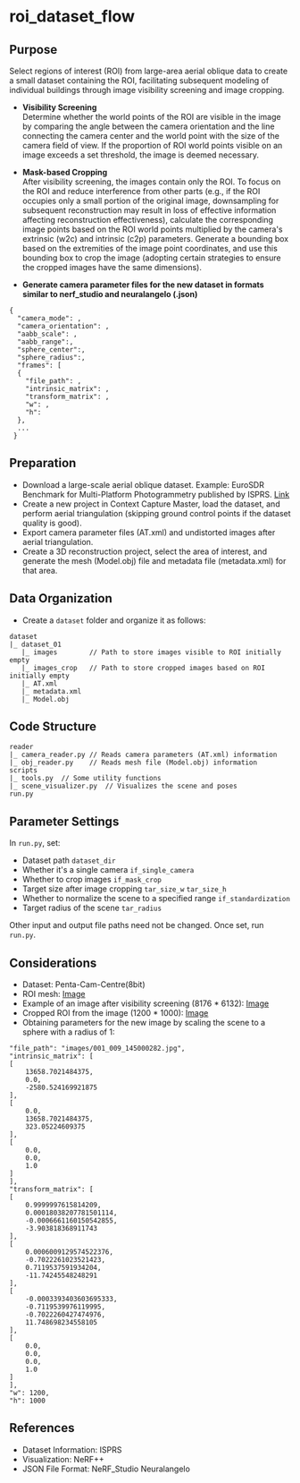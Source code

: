 # roi_dataset_flow
## Purpose
Select regions of interest (ROI) from large-area aerial oblique data to create a small dataset containing the ROI, facilitating subsequent modeling of individual buildings through image visibility screening and image cropping. 

* **Visibility Screening**  
   Determine whether the world points of the ROI are visible in the image by comparing the angle between the camera orientation and the line connecting the camera center and the world point with the size of the camera field of view. If the proportion of ROI world points visible on an image exceeds a set threshold, the image is deemed necessary.

* **Mask-based Cropping**  
   After visibility screening, the images contain only the ROI. To focus on the ROI and reduce interference from other parts (e.g., if the ROI occupies only a small portion of the original image, downsampling for subsequent reconstruction may result in loss of effective information affecting reconstruction effectiveness), calculate the corresponding image points based on the ROI world points multiplied by the camera's extrinsic (w2c) and intrinsic (c2p) parameters. Generate a bounding box based on the extremities of the image point coordinates, and use this bounding box to crop the image (adopting certain strategies to ensure the cropped images have the same dimensions).

* **Generate camera parameter files for the new dataset in formats similar to nerf_studio and neuralangelo (.json)**

```
{
  "camera_mode": ,
  "camera_orientation": ,
  "aabb_scale": ,
  "aabb_range":,
  "sphere_center":,
  "sphere_radius":,
  "frames": [
  {
    "file_path": ,
    "intrinsic_matrix": ,
    "transform_matrix": ,
    "w": ,
    "h": 
  }, 
  ...
 }
```

## Preparation
* Download a large-scale aerial oblique dataset.
  Example: EuroSDR Benchmark for Multi-Platform Photogrammetry published by ISPRS.
  [Link](https://www2.isprs.org/commissions/comm2/icwg-2-1a/benchmark_main/)
* Create a new project in Context Capture Master, load the dataset, and perform aerial triangulation (skipping ground control points if the dataset quality is good).
* Export camera parameter files (AT.xml) and undistorted images after aerial triangulation.
* Create a 3D reconstruction project, select the area of interest, and generate the mesh (Model.obj) file and metadata file (metadata.xml) for that area.

## Data Organization
* Create a `dataset` folder and organize it as follows:

```
dataset
|_ dataset_01
   |_ images        // Path to store images visible to ROI initially empty
   |_ images_crop   // Path to store cropped images based on ROI initially empty
   |_ AT.xml
   |_ metadata.xml
   |_ Model.obj
```

## Code Structure
```
reader
|_ camera_reader.py // Reads camera parameters (AT.xml) information
|_ obj_reader.py    // Reads mesh file (Model.obj) information
scripts
|_ tools.py  // Some utility functions
|_ scene_visualizer.py  // Visualizes the scene and poses
run.py  
```

## Parameter Settings
In `run.py`, set:
* Dataset path `dataset_dir`
* Whether it's a single camera `if_single_camera`
* Whether to crop images `if_mask_crop`
* Target size after image cropping `tar_size_w` `tar_size_h`
* Whether to normalize the scene to a specified range `if_standardization`
* Target radius of the scene `tar_radius`

Other input and output file paths need not be changed. Once set, run `run.py`.

## Considerations
* Dataset: Penta-Cam-Centre(8bit)
* ROI mesh: [Image](assets/image-2.png)
* Example of an image after visibility screening (8176 * 6132): [Image](assets/image.png)
* Cropped ROI from the image (1200 * 1000): [Image](assets/image-1.png)
* Obtaining parameters for the new image by scaling the scene to a sphere with a radius of 1:
```
"file_path": "images/001_009_145000282.jpg",
"intrinsic_matrix": [
[
    13658.7021484375,
    0.0,
    -2580.524169921875
],
[
    0.0,
    13658.7021484375,
    323.05224609375
],
[
    0.0,
    0.0,
    1.0
]
],
"transform_matrix": [
[
    0.9999997615814209,
    0.00018038207781501114,
    -0.0006661160150542855,
    -3.903818368911743
],
[
    0.0006009129574522376,
    -0.7022261023521423,
    0.7119537591934204,
    -11.74245548248291
],
[
    -0.0003393403603695333,
    -0.7119539976119995,
    -0.7022260427474976,
    11.748698234558105
],
[
    0.0,
    0.0,
    0.0,
    1.0
]
],
"w": 1200,
"h": 1000
```

## References
* Dataset Information: ISPRS
* Visualization: NeRF++
* JSON File Format: NeRF_Studio Neuralangelo